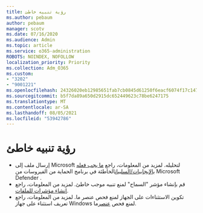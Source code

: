 ```yaml
---
title: رؤية تنبيه خاطئ
ms.author: pebaum
author: pebaum
manager: scotv
ms.date: 07/16/2020
ms.audience: Admin
ms.topic: article
ms.service: o365-administration
ROBOTS: NOINDEX, NOFOLLOW
localization_priority: Priority
ms.collection: Adm_O365
ms.custom:
- "3202"
- "9001221"
ms.openlocfilehash: 24326020eb12985651fab7cb0845d61250f6eacf6074f17c147c66554b0bd870
ms.sourcegitcommit: b5f7da89a650d2915dc652449623c78be6247175
ms.translationtype: MT
ms.contentlocale: ar-SA
ms.lasthandoff: 08/05/2021
ms.locfileid: "53942786"
---
```

# <a name="seeing-a-false-alert"></a>رؤية تنبيه خاطئ

- إرسال ملف إلى Microsoft لتحليله. لمزيد من المعلومات، راجع [ما يجب فعله بالإيجابيات/السلبيات](https://docs.microsoft.com/windows/security/threat-protection/microsoft-defender-antivirus/antivirus-false-positives-negatives#submit-a-file-to-microsoft-for-analysis)الخاطئة في برنامج الحماية من الفيروسات من Microsoft Defender .
- قم بإنشاء مؤشر "السماح" لمنع تنبيه موجب خاطئ. لمزيد من المعلومات، راجع [إنشاء مؤشرات للملفات](https://docs.microsoft.com/windows/security/threat-protection/microsoft-defender-atp/indicator-file).  
- تكوين الاستثناءات على الجهاز لمنع فحص عنصر ما. لمزيد من المعلومات، راجع تعريف استثناء على جهاز Windows لمنع فحص [عنصر](https://docs.microsoft.com/windows/security/threat-protection/microsoft-defender-antivirus/antivirus-false-positives-negatives#define-an-exclusion-on-an-individual-windows-device-to-prevent-an-item-from-being-scanned)ما.  